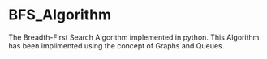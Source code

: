 # BFS_Algorithm
The Breadth-First Search Algorithm implemented in python.
This Algorithm has been implimented using the concept of Graphs and Queues.
